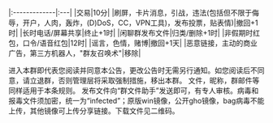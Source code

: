 |:-------------|:---|
|交易|10分|
|刷屏，卡片消息，引战，违法(包括但不限于侮辱，开户，人肉，轰炸，(D)DoS，CC，VPN工具)，发布投票，贴表情)|撤回+1时|
|长时电话/屏幕共享|终止+1时|
​|闲聊群发布文件|归类/删除+1时|
|非假期时红包，口令/语音红包|12时|
|谣言，色情，赌博|撤回+1天|
|恶意链接，主动的商业广告，第三方机器人，"群友召唤术"|移除| 


进入本群即代表您阅读并同意本公告，更改公告时无需另行通知。如您阅读后不同意，请立退群，否则管理层将采取强制措施，移出本群。
文件，昵称，群邮件等同样适用于本条规则。
发布文件向“群文件助手”发送即可，有专人审核。病毒和报毒文件须加密，统一为“infected”；原版win镜像，公开gho镜像，bag病毒不能上传，其他镜像可上传分享链接。下载文件见二维码。
